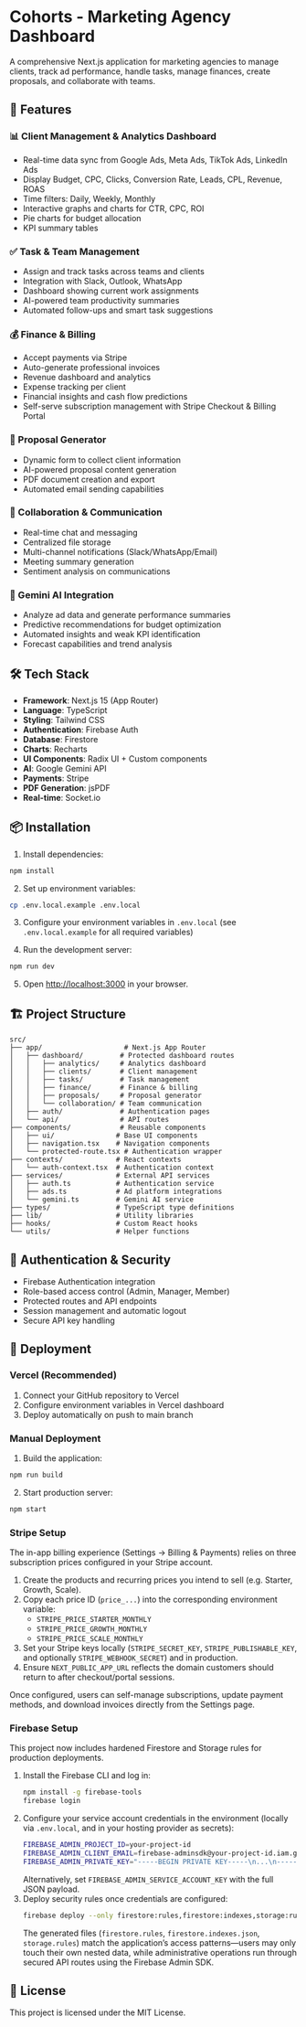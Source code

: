 # Cohorts - Marketing Agency Dashboard

A comprehensive Next.js application for marketing agencies to manage clients, track ad performance, handle tasks, manage finances, create proposals, and collaborate with teams.

## 🚀 Features

### 📊 Client Management & Analytics Dashboard
- Real-time data sync from Google Ads, Meta Ads, TikTok Ads, LinkedIn Ads
- Display Budget, CPC, Clicks, Conversion Rate, Leads, CPL, Revenue, ROAS
- Time filters: Daily, Weekly, Monthly
- Interactive graphs and charts for CTR, CPC, ROI
- Pie charts for budget allocation
- KPI summary tables

### ✅ Task & Team Management
- Assign and track tasks across teams and clients
- Integration with Slack, Outlook, WhatsApp
- Dashboard showing current work assignments
- AI-powered team productivity summaries
- Automated follow-ups and smart task suggestions

### 💰 Finance & Billing
- Accept payments via Stripe
- Auto-generate professional invoices
- Revenue dashboard and analytics
- Expense tracking per client
- Financial insights and cash flow predictions
- Self-serve subscription management with Stripe Checkout & Billing Portal

### 📝 Proposal Generator
- Dynamic form to collect client information
- AI-powered proposal content generation
- PDF document creation and export
- Automated email sending capabilities

### 💬 Collaboration & Communication
- Real-time chat and messaging
- Centralized file storage
- Multi-channel notifications (Slack/WhatsApp/Email)
- Meeting summary generation
- Sentiment analysis on communications

### 🤖 Gemini AI Integration
- Analyze ad data and generate performance summaries
- Predictive recommendations for budget optimization
- Automated insights and weak KPI identification
- Forecast capabilities and trend analysis

## 🛠 Tech Stack

- **Framework**: Next.js 15 (App Router)
- **Language**: TypeScript
- **Styling**: Tailwind CSS
- **Authentication**: Firebase Auth
- **Database**: Firestore
- **Charts**: Recharts
- **UI Components**: Radix UI + Custom components
- **AI**: Google Gemini API
- **Payments**: Stripe
- **PDF Generation**: jsPDF
- **Real-time**: Socket.io

## 📦 Installation

1. Install dependencies:
```bash
npm install
```

2. Set up environment variables:
```bash
cp .env.local.example .env.local
```

3. Configure your environment variables in `.env.local` (see `.env.local.example` for all required variables)

4. Run the development server:
```bash
npm run dev
```

5. Open [http://localhost:3000](http://localhost:3000) in your browser.

## 🏗 Project Structure

```
src/
├── app/                    # Next.js App Router
│   ├── dashboard/         # Protected dashboard routes
│   │   ├── analytics/     # Analytics dashboard
│   │   ├── clients/       # Client management
│   │   ├── tasks/         # Task management
│   │   ├── finance/       # Finance & billing
│   │   ├── proposals/     # Proposal generator
│   │   └── collaboration/ # Team communication
│   ├── auth/              # Authentication pages
│   └── api/               # API routes
├── components/            # Reusable components
│   ├── ui/               # Base UI components
│   ├── navigation.tsx    # Navigation components
│   └── protected-route.tsx # Authentication wrapper
├── contexts/             # React contexts
│   └── auth-context.tsx  # Authentication context
├── services/             # External API services
│   ├── auth.ts           # Authentication service
│   ├── ads.ts            # Ad platform integrations
│   └── gemini.ts         # Gemini AI service
├── types/                # TypeScript type definitions
├── lib/                  # Utility libraries
├── hooks/                # Custom React hooks
└── utils/                # Helper functions
```

## 🔐 Authentication & Security

- Firebase Authentication integration
- Role-based access control (Admin, Manager, Member)
- Protected routes and API endpoints
- Session management and automatic logout
- Secure API key handling

## 🚀 Deployment

### Vercel (Recommended)
1. Connect your GitHub repository to Vercel
2. Configure environment variables in Vercel dashboard
3. Deploy automatically on push to main branch

### Manual Deployment
1. Build the application:
```bash
npm run build
```

2. Start production server:
```bash
npm start
```

### Stripe Setup

The in-app billing experience (Settings → Billing & Payments) relies on three subscription prices configured in your Stripe account.

1. Create the products and recurring prices you intend to sell (e.g. Starter, Growth, Scale).
2. Copy each price ID (`price_...`) into the corresponding environment variable:
	- `STRIPE_PRICE_STARTER_MONTHLY`
	- `STRIPE_PRICE_GROWTH_MONTHLY`
	- `STRIPE_PRICE_SCALE_MONTHLY`
3. Set your Stripe keys locally (`STRIPE_SECRET_KEY`, `STRIPE_PUBLISHABLE_KEY`, and optionally `STRIPE_WEBHOOK_SECRET`) and in production.
4. Ensure `NEXT_PUBLIC_APP_URL` reflects the domain customers should return to after checkout/portal sessions.

Once configured, users can self-manage subscriptions, update payment methods, and download invoices directly from the Settings page.

### Firebase Setup

This project now includes hardened Firestore and Storage rules for production deployments.

1. Install the Firebase CLI and log in:
	```bash
	npm install -g firebase-tools
	firebase login
	```
2. Configure your service account credentials in the environment (locally via `.env.local`, and in your hosting provider as secrets):
	```bash
	FIREBASE_ADMIN_PROJECT_ID=your-project-id
	FIREBASE_ADMIN_CLIENT_EMAIL=firebase-adminsdk@your-project-id.iam.gserviceaccount.com
	FIREBASE_ADMIN_PRIVATE_KEY="-----BEGIN PRIVATE KEY-----\n...\n-----END PRIVATE KEY-----\n"
	```
	Alternatively, set `FIREBASE_ADMIN_SERVICE_ACCOUNT_KEY` with the full JSON payload.
3. Deploy security rules once credentials are configured:
	```bash
	firebase deploy --only firestore:rules,firestore:indexes,storage:rules
	```
	The generated files (`firestore.rules`, `firestore.indexes.json`, `storage.rules`) match the application’s access patterns—users may only touch their own nested data, while administrative operations run through secured API routes using the Firebase Admin SDK.

## 📝 License

This project is licensed under the MIT License.
